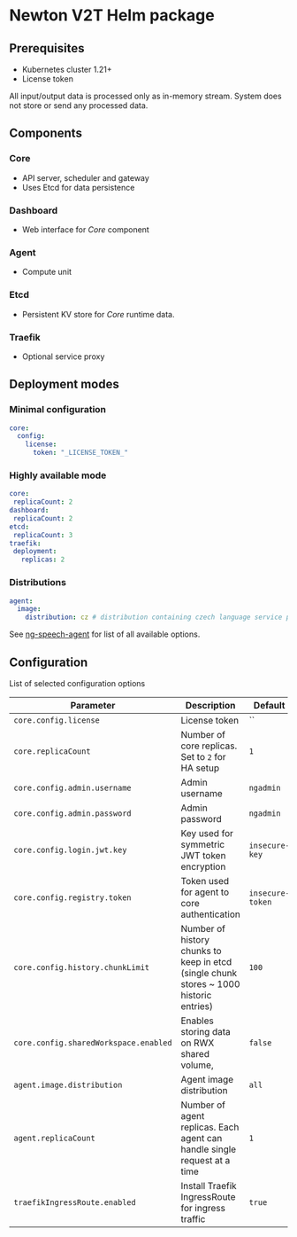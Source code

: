 # Newton V2T Helm package

## Prerequisites

- Kubernetes cluster 1.21+
- License token

All input/output data is processed only as in-memory stream. System does not store or send any processed data.

## Components

### Core

* API server, scheduler and gateway
* Uses Etcd for data persistence

### Dashboard

* Web interface for *Core* component

### Agent

* Compute unit

### Etcd

* Persistent KV store for *Core* runtime data.

### Traefik

* Optional service proxy

## Deployment modes

### Minimal configuration

```yaml
core:
  config:
    license:
      token: "_LICENSE_TOKEN_"
```

### Highly available mode

 ```yaml
core:
  replicaCount: 2
dashboard:
  replicaCount: 2
etcd:
  replicaCount: 3
traefik:
  deployment:
    replicas: 2
```

### Distributions

```yaml
agent:
  image:
    distribution: cz # distribution containing czech language service pack
```

See [ng-speech-agent](https://hub.docker.com/r/newtontechnologies/ng-speech-agent/tags) for list of all available
options.

## Configuration

List of selected configuration options

| Parameter                             | Description                                                                            | Default          |
|---------------------------------------|----------------------------------------------------------------------------------------|------------------|
| `core.config.license`                 | License token                                                                          | ``               |
| `core.replicaCount`                   | Number of core replicas. Set to `2` for HA setup                                       | `1`              |
| `core.config.admin.username`          | Admin username                                                                         | `ngadmin`        |
| `core.config.admin.password`          | Admin password                                                                         | `ngadmin`        |
| `core.config.login.jwt.key`           | Key used for symmetric JWT token encryption                                            | `insecure-key`   |
| `core.config.registry.token`          | Token used for agent to core authentication                                            | `insecure-token` |
| `core.config.history.chunkLimit`      | Number of history chunks to keep in etcd (single chunk stores ~ 1000 historic entries) | `100`            |
| `core.config.sharedWorkspace.enabled` | Enables storing data on RWX shared volume,                                             | `false`          |
| `agent.image.distribution`            | Agent image distribution                                                               | `all`            |
| `agent.replicaCount`                  | Number of agent replicas. Each agent can handle single request at a time               | `1`              |
| `traefikIngressRoute.enabled`         | Install Traefik IngressRoute for ingress traffic                                       | `true`           |

